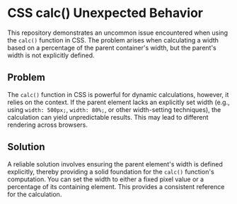 # CSS calc() Unexpected Behavior

This repository demonstrates an uncommon issue encountered when using the `calc()` function in CSS.  The problem arises when calculating a width based on a percentage of the parent container's width, but the parent's width is not explicitly defined.

## Problem

The `calc()` function in CSS is powerful for dynamic calculations, however, it relies on the context.  If the parent element lacks an explicitly set width (e.g., using `width: 500px;`, `width: 80%;`, or other width-setting techniques), the calculation can yield unpredictable results.  This may lead to different rendering across browsers.

## Solution

A reliable solution involves ensuring the parent element's width is defined explicitly, thereby providing a solid foundation for the `calc()` function's computation.  You can set the width to either a fixed pixel value or a percentage of its containing element. This provides a consistent reference for the calculation. 
